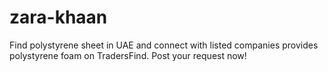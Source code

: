 # zara-khaan
Find polystyrene sheet in UAE and connect with listed companies provides polystyrene foam on TradersFind. Post your request now!
